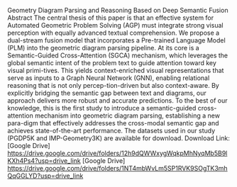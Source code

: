 Geometry Diagram Parsing and Reasoning Based on Deep Semantic Fusion
Abstract
The central thesis of this paper is that an effective system for Automated Geometric Problem Solving (AGP) must integrate strong visual perception with equally advanced textual comprehension. We propose a dual-stream fusion model that incorporates a Pre-trained Language Model (PLM) into the geometric diagram parsing pipeline. At its core is a Semantic-Guided Cross-Attention (SGCA) mechanism, which leverages the global semantic intent of the problem text to guide attention toward key visual primi-tives. This yields context-enriched visual representations that serve as inputs to a Graph Neural Network (GNN), enabling relational reasoning that is not only percep-tion-driven but also context-aware. By explicitly bridging the semantic gap between text and diagrams, our approach delivers more robust and accurate predictions. To the best of our knowledge, this is the first study to introduce a semantic-guided cross-attention mechanism into geometric diagram parsing, establishing a new para-digm that effectively addresses the cross-modal semantic gap and achieves state-of-the-art performance.
The datasets used in our study (PGDP5K and IMP-Geometry3K) are available for download. 
Download Link:
[Google Drive] https://drive.google.com/drive/folders/12h9dQWWxygWqkpMhNyqMb5B9lKXh4Ps4?usp=drive_link
[Google Drive] https://drive.google.com/drive/folders/1NT4mbWvLm5SP1RVK9SOgTK3mhQqGGLYD?usp=drive_link

